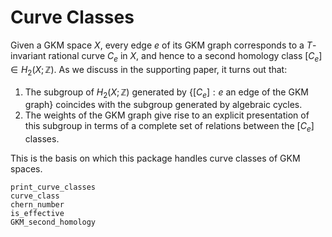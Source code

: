 # Curve Classes

Given a GKM space $X$, every edge $e$ of its GKM graph corresponds to a $T$-invariant rational curve $C_e$ in $X$, and hence to a second
homology class $[C_e]\in H_2(X;\mathbb{Z})$.
As we discuss in the supporting paper, it turns out that:

  1. The subgroup of $H_2(X;\mathbb{Z})$ generated by $\{[C_e] : e \text{ an edge of the GKM graph}\}$ coincides with the subgroup generated
      by algebraic cycles.
  2. The weights of the GKM graph give rise to an explicit presentation of this subgroup in terms of a complete set of relations between the $[C_e]$ classes.

This is the basis on which this package handles curve classes of GKM spaces.

```@docs
print_curve_classes
curve_class
chern_number
is_effective
GKM_second_homology
```
